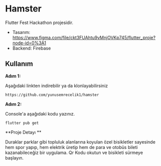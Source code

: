 # Hamster

Flutter Fest Hackathon projesidir.

* Tasarım: https://www.figma.com/file/ckt3FUAhtu9vMnjOVKp745/flutter_proje?node-id=0%3A1
* Backend: Firebase


## Kullanım

**Adım 1:**

Aşağıdaki linkten indirebilir ya da klonlayabilirsiniz

```
https://github.com/yunusemrecelik1/hamster
```

**Adım 2:**

Console'a aşağıdaki kodu yazınız.

```
flutter pub get 
```
**Proje Detayı ** 

Duraklar parklar gibi topluluk alanlarına koyulan özel bisikletler sayesinde hem spor yapıp, hem elektrik üretip hem de para ve otobüs bileti kazanabileceğiz bir uygulama. Qr Kodu okutun ve bisikleti sürmeye başlayın.
